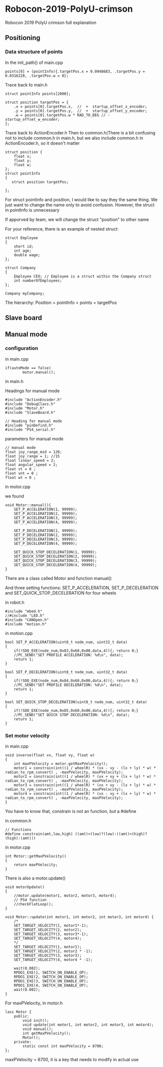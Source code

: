 # Robocon-2019-PolyU-crimson
Robocon 2019 PolyU crimson full explanation

## Positioning

### Data structure of points

In the init_path() of main.cpp
~~~
points[0] = (pointInfo){.targetPos.x = 0.0948683, .targetPos.y = 0.0316228, .targetPos.w = 0};
~~~

Trace back to main.h

~~~
struct pointInfo points[2000];

struct position targetPos = {
    .x = points[0].targetPos.x,  //  +  startup_offset_x_encoder;
    .y = points[0].targetPos.y,  //  +  startup_offset_y_encoder;
    .w = points[0].targetPos.w * RAD_TO_DEG // -  startup_offset_w_encoder;
};
~~~

Trace back to ActionEncoder.h Then to common.h(There is a bit confusing not to include common.h in main.h, but we also include common.h in ActionEncoder.h, so it doesn't matter

~~~
struct position {
    float x;
    float y;
    float w;
};
struct pointInfo
{
   struct position targetPos;

};
~~~
For struct pointInfo and position, I would like to say they the same thing. We just want to change the name only to avoid confusion. However, the struct in pointInfo is unnecessary

If apporved by team, we will change the struct "position" to other name

For your reference, there is an example of nested struct:
~~~
struct Employee
{
    short id;
    int age;
    double wage;
};
 
struct Company
{
    Employee CEO; // Employee is a struct within the Company struct
    int numberOfEmployees;
};
 
Company myCompany;
~~~
The hierarchy: Position = pointInfo < points = targetPos

## Slave board

## Manual mode

### configuration

in main.cpp
~~~
if(autoMode == false)
        motor.manual();
~~~

in main.h

Headings for manual mode
~~~
#include "ActionEncoder.h"
#include "DebugClass.h"
#include "Motor.h"
#include "SlaveBoard.h"

// Heading for manual mode
#include "pinDefind.h"
#include "PS4_serial.h"
~~~
parameters for manual mode
~~~
// manual mode
float joy_range_mid = 128;
float joy_range = 1; //15
float linear_speed = 2;
float angular_speed = 2;
float vt = 0 ;
float vnt = 0 ;
float wt = 0 ;
~~~

in motor.cpp

we found
~~~
void Motor::manual(){
    SET_P_ACCELERATION(1, 99999);
    SET_P_ACCELERATION(2, 99999);
    SET_P_ACCELERATION(3, 99999);
    SET_P_ACCELERATION(4, 99999);

    SET_P_DECELERATION(1, 99999);
    SET_P_DECELERATION(2, 99999);
    SET_P_DECELERATION(3, 99999);
    SET_P_DECELERATION(4, 99999);

    SET_QUICK_STOP_DECELERATION(1, 99999);
    SET_QUICK_STOP_DECELERATION(2, 99999);
    SET_QUICK_STOP_DECELERATION(3, 99999);
    SET_QUICK_STOP_DECELERATION(4, 99999);
}
~~~
There are a class called Motor and function manual()

And three setting functions: SET_P_ACCELERATION, SET_P_DECELERATION and SET_QUICK_STOP_DECELERATION for four wheels

in robot.h

~~~
#include "mbed.h"
//#include "LED.h"
#include "CANOpen.h"
#include "motion.h"
~~~

in motion.cpp

~~~
bool SET_P_ACCELERATION(uint8_t node_num, uint32_t data)
{
    if(!SDO_EXE(node_num,0x83,0x60,0x00,data,4)){; return 0;}
    //PC_SEND("SET PROFILE ACCELERATION: %d\n", data);
    return 1;
}
~~~
~~~
bool SET_P_DECELERATION(uint8_t node_num, uint32_t data)
{
    if(!SDO_EXE(node_num,0x84,0x60,0x00,data,4)){; return 0;}
    //PC_SEND("SET PROFILE DECELERATION: %d\n", data);
    return 1;
}
~~~
~~~
bool SET_QUICK_STOP_DECELERATION(uint8_t node_num, uint32_t data)
{
    if(!SDO_EXE(node_num,0x85,0x60,0x00,data,4)){; return 0;}
    //PC_SEND("SET QUICK STOP DECELERATION: %d\n", data);
    return 1;
}
~~~

### Set motor velocity

in main.cpp
~~~
void inverse(float vx, float vy, float w)
{ 
    int maxPVelocity = motor.getMaxPVelocity();
    motor1 = constrain(int((1 / wheelR) * (vx - vy - (lx + ly) * w) * radian_to_rpm_convert) , -maxPVelocity, maxPVelocity);
    motor2 = constrain(int((1 / wheelR) * (vx + vy + (lx + ly) * w) * radian_to_rpm_convert) , -maxPVelocity, maxPVelocity);
    motor3 = constrain(int((1 / wheelR) * (vx + vy - (lx + ly) * w) * radian_to_rpm_convert) , -maxPVelocity, maxPVelocity);
    motor4 = constrain(int((1 / wheelR) * (vx - vy + (lx + ly) * w) * radian_to_rpm_convert) , -maxPVelocity, maxPVelocity);
}
~~~
You have to know that, constrain is not an function, but a #define

in common.h
~~~
// Functions
#define constrain(amt,low,high) ((amt)<(low)?(low):((amt)>(high)?(high):(amt)))
~~~

in motor.cpp
~~~
int Motor::getMaxPVelocity()
{
    return maxPVelocity;
}
~~~

There is also a motor.update()
~~~
void motorUpdate()
{
    //motor.update(motor1, motor2, motor3, motor4);
    // PS4 function
    //checkFlatLoop();
}
~~~
~~~
void Motor::update(int motor1, int motor2, int motor3, int motor4) {
    /*
    SET_TARGET_VELOCITY(1, motor1*-1);
    SET_TARGET_VELOCITY(2, motor2);
    SET_TARGET_VELOCITY(3, motor3*-1);
    SET_TARGET_VELOCITY(4, motor4);
    */
    SET_TARGET_VELOCITY(1, motor1);
    SET_TARGET_VELOCITY(2, motor2 * -1);
    SET_TARGET_VELOCITY(3, motor3);
    SET_TARGET_VELOCITY(4, motor4 * -1);

    wait(0.002);
    RPDO1_EXE(1, SWITCH_ON_ENABLE_OP);
    RPDO1_EXE(2, SWITCH_ON_ENABLE_OP);
    RPDO1_EXE(3, SWITCH_ON_ENABLE_OP);
    RPDO1_EXE(4, SWITCH_ON_ENABLE_OP);
    wait(0.002);
}
~~~

For maxPVelocity, in motor.h
~~~
lass Motor {
    public:
        void init();
        void update(int motor1, int motor2, int motor3, int motor4);
        void manual();
        int getMaxPVelocity();
        Motor();
    private:
        static const int maxPVelocity = 8700;
};
~~~
maxPVelocity = 8700, it is a key that needs to modify in actual use
